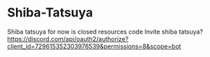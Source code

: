 # Shiba-Tatsuya
Shiba tatsuya for now is closed resources code
Invite shiba tatsuya?
https://discord.com/api/oauth2/authorize?client_id=729615352303976539&permissions=8&scope=bot
